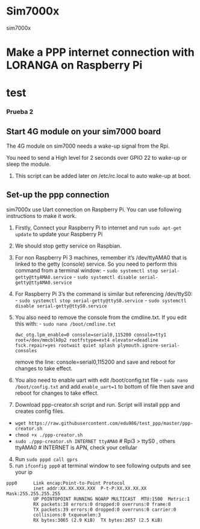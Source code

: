 # Sim7000x
sim7000x

# Make a PPP internet connection with LORANGA on Raspberry Pi

# test


### Prueba 2

## Start 4G module on your sim7000 board
The 4G module on sim7000 needs a wake-up signal from the Rpi.


You need to send a High level for 2 seconds over GPIO 22 to wake-up or sleep the module.



1. This script can be added later on /etc/rc.local to auto wake-up at boot.


## Set-up the ppp connection
sim7000x use Uart connection on Raspberry Pi. You can use following instructions to make it work.

1. Firstly, Connect your Raspberry Pi to internet and run `sudo apt-get update` to update your Raspberry Pi

2. We should stop getty service on Raspbian.
  1. For non Raspberry Pi 3 machines, remember it’s /dev/ttyAMA0 that is linked to the getty (console) service. So you need to perform this command from a terminal window:
    - `sudo systemctl stop serial-getty@ttyAMA0.service`
    - `sudo systemctl disable serial-getty@ttyAMA0.service`

  2. For Raspberry Pi 3’s the command is similar but referencing /dev/ttyS0:
    - `sudo systemctl stop serial-getty@ttyS0.service`
    - `sudo systemctl disable serial-getty@ttyS0.service`

  3. You also need to remove the console from the cmdline.txt. If you edit this with:
    - `sudo nano /boot/cmdline.txt`
      ```
      dwc_otg.lpm_enable=0 console=serial0,115200 console=tty1 root=/dev/mmcblk0p2 rootfstype=ext4 elevator=deadline fsck.repair=yes rootwait quiet splash plymouth.ignore-serial-consoles
      ```
      remove the line: console=serial0,115200 and save and reboot for changes to take effect.
  4. You also need to enable uart with edit /boot/config.txt file
    - `sudo nano /boot/config.txt` and add `enable_uart=1` to bottom of file then save and reboot for changes to take effect.

3. Download ppp-creator.sh script and run. Script will install ppp and creates config files.
  - `wget https://raw.githubusercontent.com/edu986/test_ppp/master/ppp-creator.sh`
  - `chmod +x ./ppp-creator.sh`
  - `sudo ./ppp-creator.sh INTERNET ttyAMA0` # Rpi3 > ttyS0 , others ttyAMA0 # INTERNET is APN, check your cellular

4. Run `sudo pppd call gprs`
5. run `ifconfig ppp0` at terminal window to see following outputs and see your ip<br/>
  ```
  ppp0      Link encap:Point-to-Point Protocol
            inet addr:XX.XX.XXX.XXX  P-t-P:XX.XX.XX.XX  Mask:255.255.255.255
            UP POINTOPOINT RUNNING NOARP MULTICAST  MTU:1500  Metric:1
            RX packets:38 errors:0 dropped:0 overruns:0 frame:0
            TX packets:39 errors:0 dropped:0 overruns:0 carrier:0
            collisions:0 txqueuelen:3
            RX bytes:3065 (2.9 KiB)  TX bytes:2657 (2.5 KiB)

  ```

